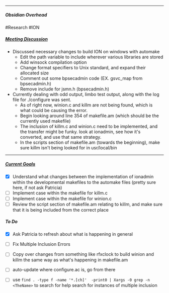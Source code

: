 ***
##### Obsidian Overhead
#Research #ION
##### <u>Meeting Discussion</u>

- Discussed necessary changes to build ION on windows with automake
	- Edit the path variable to include wherever various libraries are stored
	- Add winsock compilation option
	- Change format specifiers to Unix standard, and expand their allocated size
	- Comment out some bpsecadmin code (EX. gsvc_map from bpsecadmin.h)
	- Remove include for jsmn.h (bpsecadmin.h)
- Currently dealing with odd output, limbo test output, along with the log file for ./configure was sent.
	- As of right now, winion.c and killm are not being found, which is what could be causing the error.
	- Begin looking around line 354 of makefile.am (which should be the currently used makefile)
	- The inclusion of killm.c and winion.c need to be implemented, and the transfer might be funky. look at ionadmin, see how it's converted, and use that same strategy. 
	- In the scripts section of makefile.am (towards the beginning), make sure killm isn't being looked for in usr/local/bin


***********************************************************************
##### <u>Current Goals</u>

- [x] Understand what changes between the implementation of ionadmin within the developmental makefiles to the automake files (pretty sure here, if not ask Patricia)
- [ ] Implement case within the makefile for killm.c
- [ ] Implement case within the makefile for winion.c
- [ ] Review the script section of makefile.am relating to killm, and make sure that it is being included from the correct place

##### To Do
- [x] Ask Patricia to refresh about what is happening in general
- [ ] Fix Multiple Inclusion Errors
- [ ] Copy over changes from something like rfxclock to build winion and killm the same way as what's happening in makefile.am
- [ ] auto-update where configure.ac is, go from there
- [ ] use `find . -type f -name '*.[ch]'  -print0 | Xargs -0 grep -n <TheName>` to search for help search for instances of multiple inclusion




